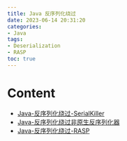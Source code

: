 ```yaml
---
title: Java 反序列化绕过
date: 2023-06-14 20:31:20
categories:
- Java
tags:
- Deserialization
- RASP
toc: true
---
```


# Content
- [Java-反序列化绕过-SerialKiller](../Java-反序列化绕过-SerialKiller)
- [Java-反序列化绕过非原生反序列化器](../Java-反序列化绕过非原生反序列化器)
- [Java-反序列化绕过-RASP](../Java-反序列化绕过-RASP)